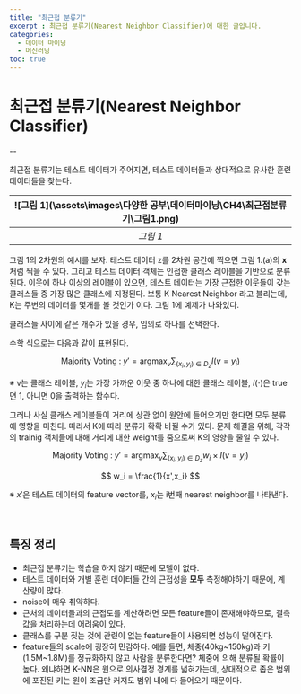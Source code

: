 ```yaml
---
title: "최근접 분류기"
excerpt : 최근접 분류기(Nearest Neighbor Classifier)에 대한 글입니다.
categories:
  - 데이터 마이닝
  - 머신러닝
toc: true
---
```


# 최근접 분류기(Nearest Neighbor Classifier)
--

최근접 분류기는 테스트 데이터가 주어지면, 테스트 데이터들과 상대적으로 유사한 훈련 데이터들을 찾는다.


|![그림 1](\assets\images\다양한 공부\데이터마이닝\CH4\최근접분류기\그림1.png)|
|:--:|
|_그림 1_|

그림 1의 2차원의 예시를 보자. 테스트 데이터 z를 2차원 공간에 찍으면 그림 1.(a)의 **x**처럼 찍을 수 있다.
그리고 테스트 데이터 객체는 인접한 클래스 레이블을 기반으로 분류된다. 이웃에 하나 이상의 레이블이 있으면, 테스트 데이터는 가장 근접한 이웃들이 갖는 클래스들 중 가장 많은 클래스에 지정된다.
보통 K Nearest Neighbor 라고 불리는데, K는 주변의 데이터를 몇개를 볼 것인가 이다. 그림 1에 예제가 나와있다.

클래스들 사이에 같은 개수가 있을 경우, 임의로 하나를 선택한다.

수학 식으로는 다음과 같이 표현된다.

$$
\text{Majority Voting}\;:\;y'= \text{arg}\max_v \sum_{(x_i,y_i)\in D_z} I(v=y_i)
$$

※ v는 클래스 레이블, $y_i$는 가장 가까운 이웃 중 하나에 대한 클래스 레이블, $I(\cdot)$은 true면 1, 아니면 0을 출력하는 함수다.

그러나 사실 클래스 레이블들이 거리에 상관 없이 원안에 들어오기만 한다면 모두 분류에 영향을 미친다. 따라서 K에 따라 분류가 확확 바뀔 수가 있다. 
문제 해결을 위해, 각각의 trainig 객체들에 대해 거리에 대한 weight를 줌으로써 K의 영향을 줄일 수 있다.

$$
\text{Majority Voting}\;:\;y'= \text{arg}\max_v \sum_{(x_i,y_i)\in D_z} w_i \times I(v=y_i)
$$

$$
w_i = \frac{1}{x',x_i}
$$

※ $x'$은 테스트 데이터의 feature vector를, $x_i$는 i번째 nearest neighbor를 나타낸다.

<br/>

## 특징 정리

* 최근접 분류기는 학습을 하지 않기 때문에 모델이 없다.
* 테스트 데이터와 개별 훈련 데이터들 간의 근접성을 **모두** 측정해야하기 때문에, 계산량이 많다.
* noise에 매우 취약하다.
* 근처의 데이터들과의 근접도를 계산하려면 모든 feature들이 존재해야하므로, 결측 값을 처리하는데 어려움이 있다.
* 클래스를 구분 짓는 것에 관련이 없는 feature들이 사용되면 성능이 떨어진다.
* feature들의 scale에 굉장히 민감하다. 예를 들면, 체중(40kg~150kg)과 키(1.5M~1.8M)를 정규화하지 않고 사람을 분류한다면?
체중에 의해 분류될 확률이 높다. 왜냐하면 K-NN은 원으로 의사결정 경계를 넓혀가는데, 상대적으로 좁은 범위에 포진된 키는 원이 조금만 커져도 범위 내에 다 들어오기 때문이다. 

